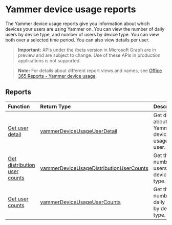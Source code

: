 # Yammer device usage reports

The Yammer device usage reports give you information about which devices your users are using Yammer on. You can view the number of daily users by device type, and number of users by device type. You can view both over a selected time period. You can also view details per user.

> **Important:** APIs under the /beta version in Microsoft Graph are in preview and are subject to change. Use of these APIs in production applications is not supported.

> **Note:** For details about different report views and names, see [Office 365 Reports - Yammer device usage](https://support.office.com/client/Yammer-device-usage-b793ffdd-effa-43d0-849a-b1ca2e899f38).

## Reports

| Function                                 | Return Type                              | Description                              |
| :--------------------------------------- | :--------------------------------------- | :--------------------------------------- |
| [Get user detail](../api/reportroot_yammerdeviceusageuserdetail.md) | [yammerDeviceUsageUserDetail](../api/reportroot_yammerdeviceusageuserdetail.md#response) | Get details about Yammer device usage by user. |
| [Get distribution user counts](../api/reportroot_yammerdeviceusagedistributionusercounts.md) | [yammerDeviceUsageDistributionUserCounts](../api/reportroot_yammerdeviceusagedistributionusercounts.md#response) | Get the number of users by device type.  |
| [Get user counts](../api/reportroot_yammerdeviceusageusercounts.md) | [yammerDeviceUsageUserCounts](../api/reportroot_yammerdeviceusageusercounts.md#response) | Get the number of daily users by device type. |
